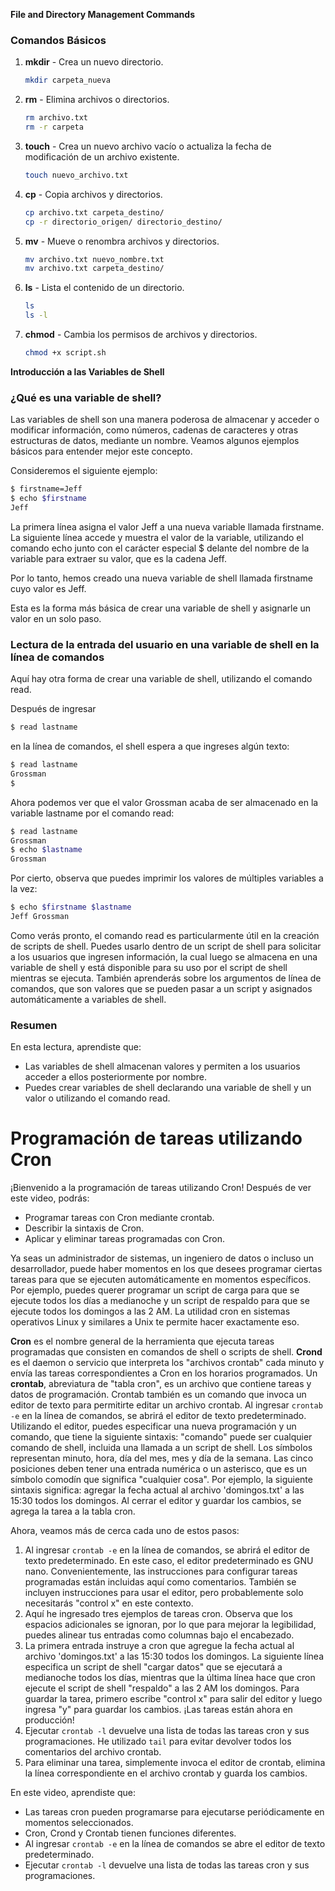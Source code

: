**File and Directory Management Commands**


### Comandos Básicos

1. **mkdir** - Crea un nuevo directorio.

   ```bash
   mkdir carpeta_nueva
   ```

2. **rm** - Elimina archivos o directorios.

   ```bash
   rm archivo.txt
   rm -r carpeta
   ```

3. **touch** - Crea un nuevo archivo vacío o actualiza la fecha de modificación de un archivo existente.

   ```bash
   touch nuevo_archivo.txt
   ```

4. **cp** - Copia archivos y directorios.

   ```bash
   cp archivo.txt carpeta_destino/
   cp -r directorio_origen/ directorio_destino/
   ```

5. **mv** - Mueve o renombra archivos y directorios.

   ```bash
   mv archivo.txt nuevo_nombre.txt
   mv archivo.txt carpeta_destino/
   ```

6. **ls** - Lista el contenido de un directorio.

   ```bash
   ls
   ls -l
   ```

7. **chmod** - Cambia los permisos de archivos y directorios.

   ```bash
   chmod +x script.sh
   ```


**Introducción a las Variables de Shell**


### ¿Qué es una variable de shell?

Las variables de shell son una manera poderosa de almacenar y acceder o modificar información, como números, cadenas de caracteres y otras estructuras de datos, mediante un nombre. Veamos algunos ejemplos básicos para entender mejor este concepto.

Consideremos el siguiente ejemplo:

```bash
$ firstname=Jeff
$ echo $firstname
Jeff
```

La primera línea asigna el valor Jeff a una nueva variable llamada firstname. La siguiente línea accede y muestra el valor de la variable, utilizando el comando echo junto con el carácter especial $ delante del nombre de la variable para extraer su valor, que es la cadena Jeff.

Por lo tanto, hemos creado una nueva variable de shell llamada firstname cuyo valor es Jeff.

Esta es la forma más básica de crear una variable de shell y asignarle un valor en un solo paso.

### Lectura de la entrada del usuario en una variable de shell en la línea de comandos

Aquí hay otra forma de crear una variable de shell, utilizando el comando read.

Después de ingresar

```bash
$ read lastname
```

en la línea de comandos, el shell espera a que ingreses algún texto:

```bash
$ read lastname  
Grossman  
$ 
```

Ahora podemos ver que el valor Grossman acaba de ser almacenado en la variable lastname por el comando read:

```bash
$ read lastname  
Grossman  
$ echo $lastname  
Grossman  
```

Por cierto, observa que puedes imprimir los valores de múltiples variables a la vez:

```bash
$ echo $firstname $lastname  
Jeff Grossman  
```

Como verás pronto, el comando read es particularmente útil en la creación de scripts de shell. Puedes usarlo dentro de un script de shell para solicitar a los usuarios que ingresen información, la cual luego se almacena en una variable de shell y está disponible para su uso por el script de shell mientras se ejecuta. También aprenderás sobre los argumentos de línea de comandos, que son valores que se pueden pasar a un script y asignados automáticamente a variables de shell.

### Resumen

En esta lectura, aprendiste que:

- Las variables de shell almacenan valores y permiten a los usuarios acceder a ellos posteriormente por nombre.
- Puedes crear variables de shell declarando una variable de shell y un valor o utilizando el comando read.


# Programación de tareas utilizando Cron

¡Bienvenido a la programación de tareas utilizando Cron! Después de ver este video, podrás:

- Programar tareas con Cron mediante crontab.
- Describir la sintaxis de Cron.
- Aplicar y eliminar tareas programadas con Cron.

Ya seas un administrador de sistemas, un ingeniero de datos o incluso un desarrollador, puede haber momentos en los que desees programar ciertas tareas para que se ejecuten automáticamente en momentos específicos. Por ejemplo, puedes querer programar un script de carga para que se ejecute todos los días a medianoche y un script de respaldo para que se ejecute todos los domingos a las 2 AM. La utilidad cron en sistemas operativos Linux y similares a Unix te permite hacer exactamente eso.

**Cron** es el nombre general de la herramienta que ejecuta tareas programadas que consisten en comandos de shell o scripts de shell. **Crond** es el daemon o servicio que interpreta los "archivos crontab" cada minuto y envía las tareas correspondientes a Cron en los horarios programados. Un **crontab**, abreviatura de "tabla cron", es un archivo que contiene tareas y datos de programación. Crontab también es un comando que invoca un editor de texto para permitirte editar un archivo crontab. Al ingresar `crontab -e` en la línea de comandos, se abrirá el editor de texto predeterminado. Utilizando el editor, puedes especificar una nueva programación y un comando, que tiene la siguiente sintaxis: "comando" puede ser cualquier comando de shell, incluida una llamada a un script de shell. Los símbolos representan minuto, hora, día del mes, mes y día de la semana. Las cinco posiciones deben tener una entrada numérica o un asterisco, que es un símbolo comodín que significa "cualquier cosa". Por ejemplo, la siguiente sintaxis significa: agregar la fecha actual al archivo 'domingos.txt' a las 15:30 todos los domingos. Al cerrar el editor y guardar los cambios, se agrega la tarea a la tabla cron.

Ahora, veamos más de cerca cada uno de estos pasos:

1. Al ingresar `crontab -e` en la línea de comandos, se abrirá el editor de texto predeterminado. En este caso, el editor predeterminado es GNU nano. Convenientemente, las instrucciones para configurar tareas programadas están incluidas aquí como comentarios. También se incluyen instrucciones para usar el editor, pero probablemente solo necesitarás "control x" en este contexto.
2. Aquí he ingresado tres ejemplos de tareas cron. Observa que los espacios adicionales se ignoran, por lo que para mejorar la legibilidad, puedes alinear tus entradas como columnas bajo el encabezado.
3. La primera entrada instruye a cron que agregue la fecha actual al archivo 'domingos.txt' a las 15:30 todos los domingos. La siguiente línea especifica un script de shell "cargar datos" que se ejecutará a medianoche todos los días, mientras que la última línea hace que cron ejecute el script de shell "respaldo" a las 2 AM los domingos. Para guardar la tarea, primero escribe "control x" para salir del editor y luego ingresa "y" para guardar los cambios. ¡Las tareas están ahora en producción!
4. Ejecutar `crontab -l` devuelve una lista de todas las tareas cron y sus programaciones. He utilizado `tail` para evitar devolver todos los comentarios del archivo crontab.
5. Para eliminar una tarea, simplemente invoca el editor de crontab, elimina la línea correspondiente en el archivo crontab y guarda los cambios.

En este video, aprendiste que:

- Las tareas cron pueden programarse para ejecutarse periódicamente en momentos seleccionados.
- Cron, Crond y Crontab tienen funciones diferentes.
- Al ingresar `crontab -e` en la línea de comandos se abre el editor de texto predeterminado.
- Ejecutar `crontab -l` devuelve una lista de todas las tareas cron y sus programaciones.


